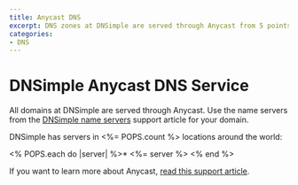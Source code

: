 ```yaml
---
title: Anycast DNS
excerpt: DNS zones at DNSimple are served through Anycast from 5 points of presence.
categories:
- DNS
---
```


# DNSimple Anycast DNS Service

All domains at DNSimple are served through Anycast. Use the name servers from the [DNSimple name servers](/articles/dnsimple-nameservers) support article for your domain.

DNSimple has servers in <%= POPS.count %> locations around the world:

<% POPS.each do |server| %>* <%= server %>
<% end %>

If you want to learn more about Anycast, [read this support article](/articles/why-anycast-dns).
